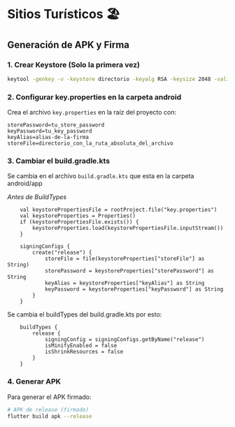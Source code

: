 # Sitios Turísticos 🏖️

## Generación de APK y Firma

### 1. Crear Keystore (Solo la primera vez)

```bash
keytool -genkey -v -keystore directorio -keyalg RSA -keysize 2048 -validity 10000 -alias alias-de-la-firma
```

### 2. Configurar key.properties en la carpeta android

Crea el archivo `key.properties` en la raíz del proyecto con:

```properties
storePassword=tu_store_password
keyPassword=tu_key_password
keyAlias=alias-de-la-firma
storeFile=directorio_con_la_ruta_absoluta_del_archivo
```

### 3. Cambiar el build.gradle.kts

Se cambia en el archivo `build.gradle.kts` que esta en la carpeta android/app

*Antes de BuildTypes*

```
    val keystorePropertiesFile = rootProject.file("key.properties")
    val keystoreProperties = Properties()
    if (keystorePropertiesFile.exists()) {
        keystoreProperties.load(keystorePropertiesFile.inputStream())
    }

    signingConfigs {
        create("release") {
            storeFile = file(keystoreProperties["storeFile"] as String)
            storePassword = keystoreProperties["storePassword"] as String
            keyAlias = keystoreProperties["keyAlias"] as String
            keyPassword = keystoreProperties["keyPassword"] as String
        }
    }
```

Se cambia el buildTypes del build.gradle.kts por esto:

```
    buildTypes {
        release {
            signingConfig = signingConfigs.getByName("release")
            isMinifyEnabled = false
            isShrinkResources = false
        }
    }

```

### 4. Generar APK

Para generar el APK firmado:

```bash
# APK de release (firmado)
flutter build apk --release

```

